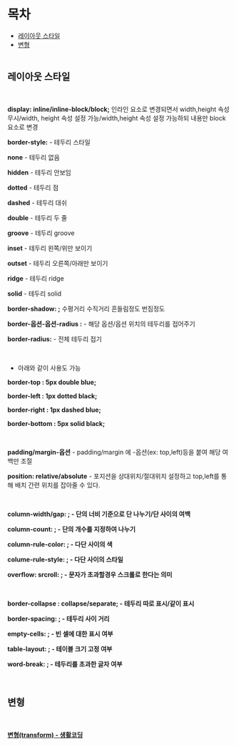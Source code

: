 목차
===============
* [레이아웃 스타일](#레이아웃-스타일)</br>
* [변형](#변형)</br> </br>

## 레이아웃 스타일

</br>

<b>display: inline/inline-block/block;</b> 인라인 요소로 변경되면서 width,height 속성무시/width, height 속성 설정 가능/width,height 속성 설정 가능하되 내용만 block 요소로 변경

<b>border-style:</b> - 테두리 스타일

<b>none</b> - 테두리 없음

<b>hidden</b> - 테두리 안보임

<b>dotted</b> - 테두리 점

<b>dashed</b> - 테두리 대쉬

<b>double</b> - 테두리 두 줄

<b>groove</b> - 테두리 groove

<b>inset</b> - 테두리 왼쪽/위만 보이기

<b>outset</b> - 테두리 오른쪽/아래만 보이기

<b>ridge</b> - 테두리 ridge

<b>solid</b> - 테두리 solid

<b>border-shadow: ;</b> 수평거리 수직거리 흔들림정도 번짐정도 

<b>border-옵션-옵션-radius :</b> - 해당 옵션/옵션 위치의 테두리를 접어주기

<b>border-radius:</b>  - 전체 테두리 접기

</br>

- 아래와 같이 사용도 가능

<b>border-top : 5px double blue;</b>

<b>border-left : 1px dotted black;</b>

<b>border-right : 1px dashed blue;</b>

<b>border-bottom : 5px solid black;</b>

</br>

<b>padding/margin-옵션</b> - padding/margin 에 -옵션(ex: top,left)등을 붙여 해당 여백만 조절 

<b>position: relative/absolute</b> - 포지션을 상대위치/절대위치 설정하고 top,left를 통해 배치 간련 위치를 잡아줄 수 있다.

</br>

<b>column-width/gap: ;<b> - 단의 너비 기준으로 단 나누기/단 사이의 여백

<b>column-count: ;<b> - 단의 개수를 지정하여 나누기

<b>column-rule-color: ;<b> - 다단 사이의 색

<b>colume-rule-style: ;<b> - 다단 사이의 스타일 

<b>overflow: srcroll: ;<b> - 문자가 초과할경우 스크롤로 한다는 의미

</br>

<b>border-collapse : collapse/separate;<b> - 테두리 따로 표시/같이 표시

<b>border-spacing: ;<b> - 테두리 사이 거리

<b>empty-cells: ;<b> - 빈 셀에 대한 표시 여부

<b>table-layout: ;<b> - 테이블 크기 고정 여부

<b>word-break: ;<b> - 테두리를 초과한 글자 여부

</br>

## 변형

</br>

[변형(transform) - 생활코딩](https://www.opentutorials.org/course/2418/13684)
<b>
</br>

